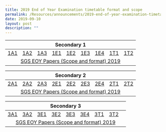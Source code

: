 ```yaml
---
title: 2019 End of Year Examination timetable format and scope
permalink: /Resources/announcements/2019-end-of-year-examination-timetable-format-and-scope/
date: 2019-09-10
layout: post
description: ""
---
```

<table>
<thead>
  <tr>
    <th colspan="9" style="text-align: center;" >Secondary 1</th>
  </tr>
</thead>
<tbody>
  <tr>
    <td><a href="/files/Announcement/EOY%202019/EOY-Letters-to-Parents-Sec1NA.pdf">1A1</a></td>
    <td><a href="/files/Announcement/EOY%202019/EOY-Letters-to-Parents-Sec1NA.pdf">1A2</a></td>
    <td><a href="/files/Announcement/EOY%202019/EOY-Letters-to-Parents-Sec1NA.pdf">1A3</a></td>
    <td><a href="/files/Announcement/EOY%202019/EOY-Letters-to-Parents-Sec1E.pdf">1E1</a></td>
    <td><a href="/files/Announcement/EOY%202019/EOY-Letters-to-Parents-Sec1E.pdf">1E2</a></td>
    <td><a href="/files/Announcement/EOY%202019/EOY-Letters-to-Parents-Sec1E.pdf">1E3</a></td>
    <td><a href="/files/Announcement/EOY%202019/EOY-Letters-to-Parents-Sec1E.pdf">1E4</a></td>
    <td><a href="/files/Announcement/EOY%202019/EOY-Letters-to-Parents-Sec1NT_Updated-16-Sept.pdf">1T1</a></td>
    <td><a href="/files/Announcement/EOY%202019/EOY-Letters-to-Parents-Sec1NT_Updated-16-Sept.pdf">1T2</a></td>
  </tr>
  <tr>
    <td colspan="9" style="text-align: center;" ><a href="https://www.sgs.edu.sg/wp-content/uploads/2019/09/SGS-EOY-Papers-Scope-and-format-2019.pdf">SGS EOY Papers (Scope and format) 2019</a></td>
  </tr>
</tbody>
</table>

<table>
<thead>
  <tr>
    <th colspan="9" style="text-align: center;">Secondary 2</th>
  </tr>
</thead>
<tbody>
  <tr>
    <td><a href="https://www.sgs.edu.sg/wp-content/uploads/2019/09/EOY-Letters-to-Parents-Sec2NA_Updated-9-Sept.pdf">2A1</a></td>
    <td><a href="https://www.sgs.edu.sg/wp-content/uploads/2019/09/EOY-Letters-to-Parents-Sec2NA_Updated-9-Sept.pdf">2A2</a></td>
    <td><a href="https://www.sgs.edu.sg/wp-content/uploads/2019/09/EOY-Letters-to-Parents-Sec2NA_Updated-9-Sept.pdf">2A3</a></td>
    <td><a href="https://www.sgs.edu.sg/wp-content/uploads/2019/09/EOY-Letters-to-Parents-Sec2E.pdf">2E1</a></td>
    <td><a href="https://www.sgs.edu.sg/wp-content/uploads/2019/09/EOY-Letters-to-Parents-Sec2E.pdf">2E2</a></td>
    <td><a href="https://www.sgs.edu.sg/wp-content/uploads/2019/09/EOY-Letters-to-Parents-Sec2E.pdf">2E3</a></td>
    <td><a href="https://www.sgs.edu.sg/wp-content/uploads/2019/09/EOY-Letters-to-Parents-Sec2E.pdf">2E4</a></td>
    <td><a href="https://www.sgs.edu.sg/wp-content/uploads/2019/09/EOY-Letters-to-Parents-Sec2NT.pdf">2T1</a></td>
    <td><a href="https://www.sgs.edu.sg/wp-content/uploads/2019/09/EOY-Letters-to-Parents-Sec2NT.pdf">2T2</a></td>
  </tr>
  <tr>
    <td colspan="9" style="text-align: center;"><a href="https://www.sgs.edu.sg/wp-content/uploads/2019/09/SGS-EOY-Papers-Scope-and-format-2019.pdf" >SGS EOY Papers (Scope and format) 2019</a></td>
  </tr>
</tbody>
</table>

<table>
<thead>
  <tr>
    <th colspan="9" style="text-align: center;">Secondary 3</th>
  </tr>
</thead>
<tbody>
  <tr>
    <td><a href="https://www.sgs.edu.sg/wp-content/uploads/2019/09/EOY-Letters-to-Parents-Sec3NA.pdf">3A1</a></td>
    <td><a href="https://www.sgs.edu.sg/wp-content/uploads/2019/09/EOY-Letters-to-Parents-Sec3NA.pdf">3A2</a></td>
    <td><a href="https://www.sgs.edu.sg/wp-content/uploads/2019/09/EOY-Letters-to-Parents-Sec3E.pdf">3E1</a></td>
    <td><a href="https://www.sgs.edu.sg/wp-content/uploads/2019/09/EOY-Letters-to-Parents-Sec3E.pdf">3E2</a></td>
    <td><a href="https://www.sgs.edu.sg/wp-content/uploads/2019/09/EOY-Letters-to-Parents-Sec3E.pdf">3E3</a></td>
    <td><a href="https://www.sgs.edu.sg/wp-content/uploads/2019/09/EOY-Letters-to-Parents-Sec3E.pdf">3E4</a></td>
    <td><a href="https://www.sgs.edu.sg/wp-content/uploads/2019/09/EOY-Letters-to-Parents-Sec3NT.pdf">3T1</a></td>
    <td><a href="https://www.sgs.edu.sg/wp-content/uploads/2019/09/EOY-Letters-to-Parents-Sec3NT.pdf">3T2</a></td>
    <td></td>
  </tr>
  <tr>
    <td colspan="9" style="text-align: center;"><a href="https://www.sgs.edu.sg/wp-content/uploads/2019/09/SGS-EOY-Papers-Scope-and-format-2019.pdf">SGS EOY Papers (Scope and format) 2019</a></td>
  </tr>
</tbody>
</table>